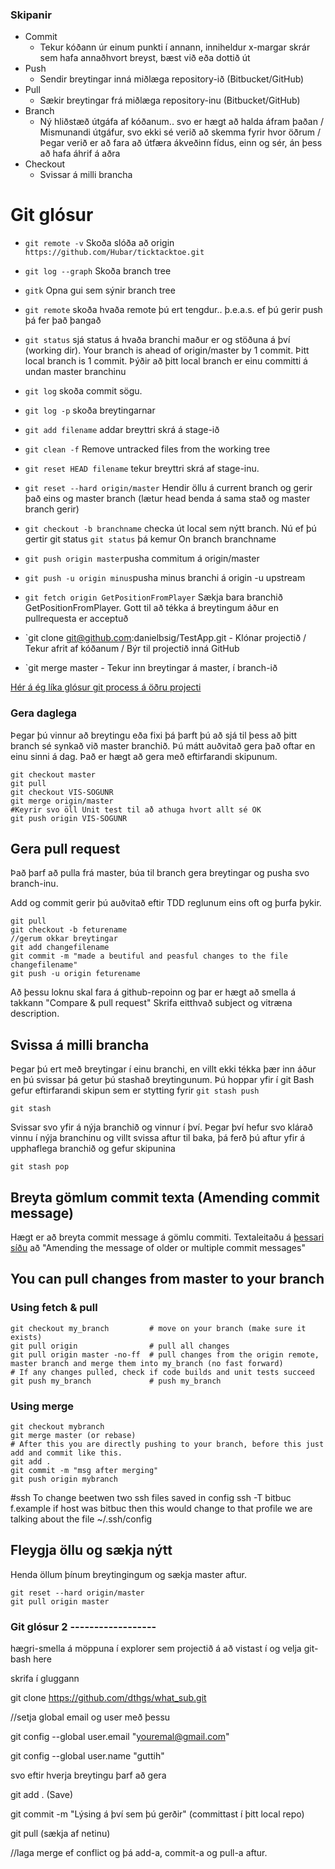  ### Skipanir
- Commit
    - Tekur kóðann úr einum punkti í annann, inniheldur x-margar skrár sem hafa annaðhvort breyst, bæst við eða dottið út
- Push
    - Sendir breytingar inná miðlæga repository-ið (Bitbucket/GitHub)
- Pull 
    - Sækir breytingar frá miðlæga repository-inu (Bitbucket/GitHub)
- Branch 
    - Ný hliðstæð útgáfa af kóðanum.. svo er hægt að halda áfram þaðan / Mismunandi útgáfur, svo ekki sé verið að skemma fyrir hvor öðrum / Þegar verið er að fara að útfæra ákveðinn fídus, einn og sér, án þess að hafa áhrif á aðra
- Checkout 
    - Svissar á milli brancha

# Git glósur
- `git remote -v` Skoða slóða að origin `https://github.com/Hubar/ticktacktoe.git`
- `git log --graph` Skoða branch tree
- `gitk` Opna gui sem sýnir branch tree
- `git remote` skoða hvaða remote þú ert tengdur.. þ.e.a.s. ef þú gerir push þá fer það þangað
- `git status` sjá status á hvaða branchi maður er og stöðuna á því (working dir).  Your branch is ahead of origin/master by 1 commit.  Þitt local branch is 1 commit.  Þýðir að þitt local branch er einu committi á undan master branchinu
- `git log` skoða commit sögu.
- `git log -p` skoða breytingarnar
- `git add filename` addar breyttri skrá á stage-ið
- `git clean -f` Remove untracked files from the working tree
- `git reset HEAD filename` tekur breyttri skrá af stage-inu.
- `git reset --hard origin/master` Hendir öllu á current branch og gerir það eins og master branch (lætur head benda á sama stað og master branch gerir)


- `git checkout -b branchname`  checka út local sem nýtt branch.  Nú ef þú gertir git status `git status` þá kemur On branch branchname
- `git push origin master`pusha commitum á origin/master
- `git push -u origin minus`pusha minus branchi á origin -u upstream
- `git fetch origin GetPositionFromPlayer` Sækja bara branchið GetPositionFromPlayer.  Gott til að tékka á breytingum áður en pullrequesta er acceptuð
 
-  `git clone git@github.com:danielbsig/TestApp.git - Klónar projectið / Tekur afrit af kóðanum / Býr til projectið inná GitHub
-  `git merge master - Tekur inn breytingar á master, í branch-ið

[Hér á ég líka glósur git process á öðru projecti](https://github.com/guttih/react/blob/master/gitProcess.md)

### Gera daglega
Þegar þú vinnur að breytingu eða fixi þá þarft þú að sjá til þess að þitt branch sé synkað við master branchið.
Þú mátt auðvitað gera það oftar en einu sinni á dag.
Það er hægt að gera með eftirfarandi skipunum.
```shell 
git checkout master
git pull
git checkout VIS-SOGUNR
git merge origin/master
#Keyrir svo öll Unit test til að athuga hvort allt sé OK
git push origin VIS-SOGUNR
```

## Gera pull request
Það þarf að pulla frá master, búa til branch gera breytingar og pusha svo branch-inu.  

Add og commit gerir þú auðvitað eftir TDD reglunum eins oft og þurfa þykir.
```
git pull
git checkout -b feturename
//gerum okkar breytingar
git add changefilename
git commit -m "made a beutiful and peasful changes to the file changefilename"
git push -u origin feturename
```
Að þessu loknu skal fara á github-repoinn og þar er hægt að smella á takkann "Compare & pull request"
Skrifa eitthvað subject og vitræna description. 

## Svissa á milli brancha
Þegar þú ert með breytingar í einu branchi, en villt ekki tékka þær inn áður en þú svissar þá getur þú stashað breytingunum.
Þú hoppar yfir í git Bash
gefur eftirfarandi skipun sem er stytting fyrir `git stash push`
```
git stash
```
Svissar svo yfir á nýja branchið og vinnur í því.
Þegar því hefur svo klárað vinnu í nýja branchinu og villt svissa aftur til baka, þá ferð þú aftur yfir á upphaflega branchið og gefur skipunina 
```
git stash pop
```
## Breyta gömlum commit texta (Amending commit message)
Hægt er að breyta commit message á gömlu commiti. Textaleitaðu á [þessari síðu](https://help.github.com/articles/changing-a-commit-message/#commit-has-not-been-pushed-online) að "Amending the message of older or multiple commit messages"


## You can pull changes from master to your branch
### Using fetch & pull
```shell 
git checkout my_branch         # move on your branch (make sure it exists)
git pull origin                # pull all changes
git pull origin master -no-ff  # pull changes from the origin remote, master branch and merge them into my_branch (no fast forward)
# If any changes pulled, check if code builds and unit tests succeed
git push my_branch             # push my_branch
```
### Using merge
```shell 
git checkout mybranch
git merge master (or rebase)
# After this you are directly pushing to your branch, before this just add and commit like this.
git add .
git commit -m "msg after merging"
git push origin mybranch
```
#ssh
To change beetwen two ssh files saved in config ssh -T bitbuc
f.example if host was bitbuc then this would change to that profile
we are talking about the file ~/.ssh/config


## Fleygja öllu og sækja nýtt
Henda öllum þínum breytingingum og sækja master aftur.
```
git reset --hard origin/master
git pull origin master
```


### Git glósur 2   ------------------

hægri-smella á möppuna í explorer sem projectið á að vistast í og velja git-bash here
 
skrifa í gluggann
 
git clone https://github.com/dthgs/what_sub.git
 
//setja global email og user með þessu
 
git config --global user.email "youremal@gmail.com"
 
git config --global user.name "guttih"
 
svo eftir hverja breytingu þarf að gera
 
git add . (Save)
 
git commit -m "Lýsing á því sem þú gerðir" (committast í þitt local repo)
 
git pull (sækja af netinu)
 
//laga merge ef conflict og þá add-a, commit-a og pull-a aftur.
 

 





